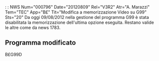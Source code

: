  :  : NWS Num="000796" Date="20120809" Rel="V3R2" Atr="A. Marazzi" Tem="TEC" App="B£" Tit="Modifica a memorizzazione Video su G99" Sts="20"
Da oggi 09/08/2012 nella gestione del programma G99 è stata disabilitata la memorizzazione dell'ultima opzione eseguita. Restano valide le altre come da news 1783.

Programma modificato
--------------------
B£G99D
